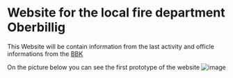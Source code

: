 # Website for the local fire department Oberbillig

This Website will be contain information from the last activity and officle informations from the [BBK](https://www.bbk.bund.de/)

On the picture below you can see the first prototype of the website
![image](https://github.com/FelixSchick/FFW-OG/assets/79106367/9b1830b9-daa4-4789-a915-0b4c1def08bd)
